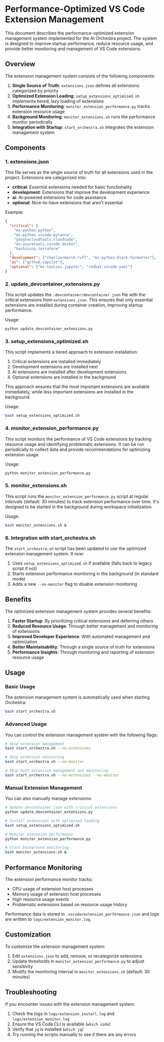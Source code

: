 # Performance-Optimized VS Code Extension Management

This document describes the performance-optimized extension management system implemented for the AI Orchestra project. The system is designed to improve startup performance, reduce resource usage, and provide better monitoring and management of VS Code extensions.

## Overview

The extension management system consists of the following components:

1. **Single Source of Truth**: `extensions.json` defines all extensions categorized by priority
2. **Optimized Extension Loading**: `setup_extensions_optimized.sh` implements tiered, lazy loading of extensions
3. **Performance Monitoring**: `monitor_extension_performance.py` tracks extension resource usage
4. **Background Monitoring**: `monitor_extensions.sh` runs the performance monitor periodically
5. **Integration with Startup**: `start_orchestra.sh` integrates the extension management system

## Components

### 1. extensions.json

This file serves as the single source of truth for all extensions used in the project. Extensions are categorized into:

- **critical**: Essential extensions needed for basic functionality
- **development**: Extensions that improve the development experience
- **ai**: AI-powered extensions for code assistance
- **optional**: Nice-to-have extensions that aren't essential

Example:

```json
{
  "critical": [
    "ms-python.python",
    "ms-python.vscode-pylance",
    "googlecloudtools.cloudcode",
    "ms-azuretools.vscode-docker",
    "hashicorp.terraform"
  ],
  "development": ["charliermarsh.ruff", "ms-python.black-formatter"],
  "ai": ["github.copilot"],
  "optional": ["ms-toolsai.jupyter", "redhat.vscode-yaml"]
}
```

### 2. update_devcontainer_extensions.py

This script updates the `.devcontainer/devcontainer.json` file with the critical extensions from `extensions.json`. This ensures that only essential extensions are installed during container creation, improving startup performance.

Usage:

```bash
python update_devcontainer_extensions.py
```

### 3. setup_extensions_optimized.sh

This script implements a tiered approach to extension installation:

1. Critical extensions are installed immediately
2. Development extensions are installed next
3. AI extensions are installed after development extensions
4. Optional extensions are installed in the background

This approach ensures that the most important extensions are available immediately, while less important extensions are installed in the background.

Usage:

```bash
bash setup_extensions_optimized.sh
```

### 4. monitor_extension_performance.py

This script monitors the performance of VS Code extensions by tracking resource usage and identifying problematic extensions. It can be run periodically to collect data and provide recommendations for optimizing extension usage.

Usage:

```bash
python monitor_extension_performance.py
```

### 5. monitor_extensions.sh

This script runs the `monitor_extension_performance.py` script at regular intervals (default: 30 minutes) to track extension performance over time. It's designed to be started in the background during workspace initialization.

Usage:

```bash
bash monitor_extensions.sh &
```

### 6. Integration with start_orchestra.sh

The `start_orchestra.sh` script has been updated to use the optimized extension management system. It now:

1. Uses `setup_extensions_optimized.sh` if available (falls back to legacy script if not)
2. Starts extension performance monitoring in the background (in standard mode)
3. Adds a new `--no-monitor` flag to disable extension monitoring

## Benefits

The optimized extension management system provides several benefits:

1. **Faster Startup**: By prioritizing critical extensions and deferring others
2. **Reduced Resource Usage**: Through better management and monitoring of extensions
3. **Improved Developer Experience**: With automated management and optimization
4. **Better Maintainability**: Through a single source of truth for extensions
5. **Performance Insights**: Through monitoring and reporting of extension resource usage

## Usage

### Basic Usage

The extension management system is automatically used when starting Orchestra:

```bash
bash start_orchestra.sh
```

### Advanced Usage

You can control the extension management system with the following flags:

```bash
# Skip extension management
bash start_orchestra.sh --no-extensions

# Skip extension monitoring
bash start_orchestra.sh --no-monitor

# Skip both extension management and monitoring
bash start_orchestra.sh --no-extensions --no-monitor
```

### Manual Extension Management

You can also manually manage extensions:

```bash
# Update devcontainer.json with critical extensions
python update_devcontainer_extensions.py

# Install extensions with optimized loading
bash setup_extensions_optimized.sh

# Monitor extension performance
python monitor_extension_performance.py

# Start background monitoring
bash monitor_extensions.sh &
```

## Performance Monitoring

The extension performance monitor tracks:

- CPU usage of extension host processes
- Memory usage of extension host processes
- High resource usage events
- Problematic extensions based on resource usage history

Performance data is stored in `.vscode/extension_performance.json` and logs are written to `logs/extension_monitor.log`.

## Customization

To customize the extension management system:

1. Edit `extensions.json` to add, remove, or recategorize extensions
2. Update thresholds in `monitor_extension_performance.py` to adjust sensitivity
3. Modify the monitoring interval in `monitor_extensions.sh` (default: 30 minutes)

## Troubleshooting

If you encounter issues with the extension management system:

1. Check the logs in `logs/extension_install.log` and `logs/extension_monitor.log`
2. Ensure the VS Code CLI is available (`which code`)
3. Verify that `jq` is installed (`which jq`)
4. Try running the scripts manually to see if there are any errors
